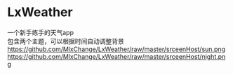 ﻿# LxWeather
一个新手练手的天气app<br>
包含两个主题，可以根据时间自动调整背景
https://github.com/MlxChange/LxWeather/raw/master/srceenHost/sun.png
https://github.com/MlxChange/LxWeather/raw/master/srceenHost/night.png
